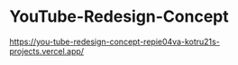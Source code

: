 # YouTube-Redesign-Concept

https://you-tube-redesign-concept-repie04va-kotru21s-projects.vercel.app/
